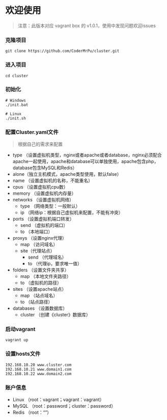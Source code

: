 # 欢迎使用

> 注意：此版本对应 vagrant box 的 v1.0.1，使用中发现问题欢迎issues

### 克隆项目

```shell
git clone https://github.com/CoderMrPu/cluster.git
```

### 进入项目

```shell
cd cluster
```

### 初始化

```shell
# Windows
./init.bat

# Linux
./init.sh
```

### 配置Cluster.yaml文件

> 根据自己的需求来配置

- type （设置虚拟机类型，nginx或者apache或者database，nginx必须配合apache一起使用，apache和database可以单独使用，apache包含php，database包含MySQL和Redis）
- alone（独立主机模式，apache类型使用，默认false）
- name （设置虚拟机的名称，不能重名）
- cpus （设置虚拟机cpu数）
- memory （设置虚拟机内存量）
- networks （设置虚拟机网络）
  - type （网络类型：一般默认）
  - ip （网络ip：根据自己虚拟机来配置，不能有冲突）
- ports （设置虚拟机端口转发）
  - send （虚拟机的端口）
  - to （本地端口）
- proxys （设置nginx代理）
  - map （访问域名）
  - site（代理站点）
    - send （代理域名）
    - to （代理ip，要求唯一值）
- folders （设置文件夹共享）
  - map （本地文件夹路径）
  - to （虚拟机的路径）
- sites （设置apache站点）
  - map （站点域名）
  - to （站点路径）
- databases （设置数据库）
  - cluster （创建《cluster》数据库）

### 启动vagrant

```shell
vagrant up
```

### 设置hosts文件

```
192.168.10.20 www.cluster.com
192.168.10.21 www.domain1.com
192.168.10.22 www.domain2.com
```

### 账户信息

- Linux （root：vagrant；vagrant：vagrant）
- MySQL （root：password；cluster：password）
- Redis （root：“”）

